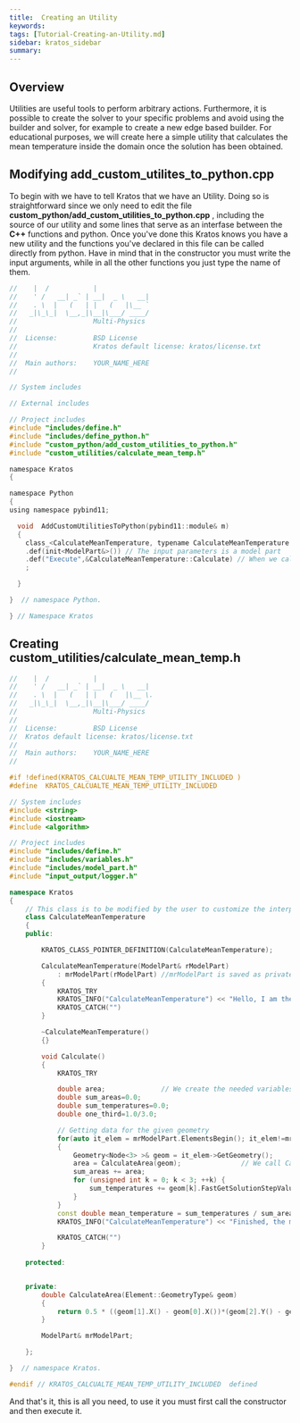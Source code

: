 ```yaml
---
title:  Creating an Utility
keywords: 
tags: [Tutorial-Creating-an-Utility.md]
sidebar: kratos_sidebar
summary: 
---
```


## Overview

Utilities are useful tools to perform arbitrary actions. Furthermore, it is possible to create the solver to your specific problems and avoid using the builder and solver, for example to create a new edge based builder. For educational purposes, we will create here a simple utility that calculates the mean temperature inside the domain once the solution has been obtained. 

## Modifying add_custom_utilites_to_python.cpp

To begin with we have to tell Kratos that we have an Utility. Doing so is straightforward since we only need to edit the file **custom_python/add_custom_utilities_to_python.cpp** , including the source of our utility and some lines that serve as an interfase between the **C++** functions and python. Once you've done this Kratos knows you have a new utility and the functions you've declared in this file can be called directly from python. Have in mind that in the constructor you must write the input arguments, while in all the other functions you just type the name of them. 

~~~c
//    |  /           |
//    ' /   __| _` | __|  _ \   __|
//    . \  |   (   | |   (   |\__ `
//   _|\_\_|  \__,_|\__|\___/ ____/
//                   Multi-Physics 
//
//  License:		 BSD License 
//					 Kratos default license: kratos/license.txt
//
//  Main authors:    YOUR_NAME_HERE
//

// System includes

// External includes

// Project includes
#include "includes/define.h"
#include "includes/define_python.h"
#include "custom_python/add_custom_utilities_to_python.h"
#include "custom_utilities/calculate_mean_temp.h"

namespace Kratos
{

namespace Python
{
using namespace pybind11;

  void  AddCustomUtilitiesToPython(pybind11::module& m)
  {
    class_<CalculateMeanTemperature, typename CalculateMeanTemperature::Pointer>(m, "CalculateMeanTemperature")
    .def(init<ModelPart&>()) // The input parameters is a model part 
    .def("Execute",&CalculateMeanTemperature::Calculate) // When we call "Execute" in python, Calculate is called in C++. Notice we don't write the input parameters here 
    ;

  }

}  // namespace Python.

} // Namespace Kratos

~~~

## Creating custom_utilities/calculate_mean_temp.h

~~~cpp
//    |  /           |
//    ' /   __| _` | __|  _ \   __|
//    . \  |   (   | |   (   |\__ \.
//   _|\_\_|  \__,_|\__|\___/ ____/
//                   Multi-Physics
//
//  License:         BSD License
//  Kratos default license: kratos/license.txt
//
//  Main authors:    YOUR_NAME_HERE
//

#if !defined(KRATOS_CALCUALTE_MEAN_TEMP_UTILITY_INCLUDED )
#define  KRATOS_CALCUALTE_MEAN_TEMP_UTILITY_INCLUDED

// System includes
#include <string>
#include <iostream> 
#include <algorithm>

// Project includes 
#include "includes/define.h"
#include "includes/variables.h" 
#include "includes/model_part.h"
#include "input_output/logger.h"

namespace Kratos
{
    // This class is to be modified by the user to customize the interpolation process
    class CalculateMeanTemperature 
    {
    public:

        KRATOS_CLASS_POINTER_DEFINITION(CalculateMeanTemperature);

        CalculateMeanTemperature(ModelPart& rModelPart)
            : mrModelPart(rModelPart) //mrModelPart is saved as private variable (declared at the end of the file)  
        {
            KRATOS_TRY
            KRATOS_INFO("CalculateMeanTemperature") << "Hello, I am the constructor of the Utility" << std::endl; 
            KRATOS_CATCH("")
        }

        ~CalculateMeanTemperature()
        {}

        void Calculate()
        {
            KRATOS_TRY

            double area;              // We create the needed variables
            double sum_areas=0.0;
            double sum_temperatures=0.0;
            double one_third=1.0/3.0;

            // Getting data for the given geometry
            for(auto it_elem = mrModelPart.ElementsBegin(); it_elem!=mrModelPart.ElementsEnd(); ++it_elem) // Loop the elements
            {
                Geometry<Node<3> >& geom = it_elem->GetGeometry(); 
                area = CalculateArea(geom);               // We call CalculateArea (private function)  
                sum_areas += area;
                for (unsigned int k = 0; k < 3; ++k) {
                    sum_temperatures += geom[k].FastGetSolutionStepValue(TEMPERATURE) * one_third * area;
                }
            }
            const double mean_temperature = sum_temperatures / sum_areas;
            KRATOS_INFO("CalculateMeanTemperature") << "Finished, the mean temperature is " << mean_temperature << std::endl;   //we print the result  

            KRATOS_CATCH("")
        } 
    
    protected:


    private:
        double CalculateArea(Element::GeometryType& geom)
        {
            return 0.5 * ((geom[1].X() - geom[0].X())*(geom[2].Y() - geom[0].Y())- (geom[1].Y() - geom[0].Y())*(geom[2].X() - geom[0].X()));
        }

        ModelPart& mrModelPart;

    };

}  // namespace Kratos.

#endif // KRATOS_CALCUALTE_MEAN_TEMP_UTILITY_INCLUDED  defined
~~~

And that's it, this is all you need, to use it you must first call the constructor and then execute it. 
